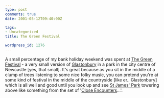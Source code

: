 ```yaml
---
type: post
comments: true
date: 2001-05-12T09:40:00Z

tags:
- Uncategorized
title: The Green Festival

wordpress_id: 1276
---
```


A small percentage of my bank holiday weekend was spent at [The Green Festival](http://www.efestivals.co.uk/festivals/festivals.pl?FestID=143) -  a very small version of [Glastonbury](http://www.glastonburyfestivals.co.uk/) in a park in the city centre of Newcastle [yes, that small]. It's great because as you sit in the middle of a clump of trees listening to some nice folky music, you can pretend you're at some kind of festival in the middle of the countryside [like er.. Glastonbury] which is all well and good until you look up and see [St James' Park](http://www.nufc.co.uk/) towering above like something from the set of '[Close Encounters](http://uk.imdb.com/Title?0075860)...'.   

